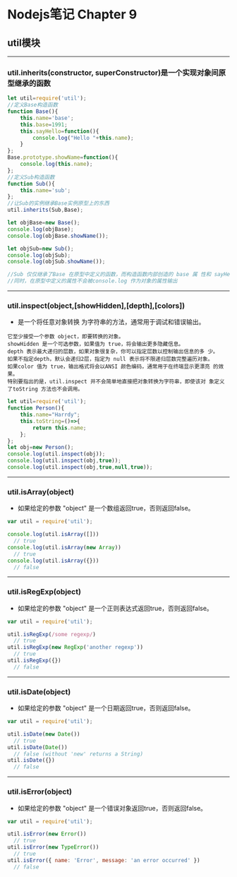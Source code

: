 # Nodejs笔记 Chapter 9
## util模块

***
### util.inherits(constructor, superConstructor)是一个实现对象间原型继承的函数
```js
let util=require('util');
//定义Base构造函数
function Base(){
    this.name='base';
    this.base=1991;
    this.sayHello=function(){
        console.log("Hello "+this.name);
    }
};
Base.prototype.showName=function(){
    console.log(this.name);
};
//定义Sub构造函数
function Sub(){
    this.name='sub';
};
//让Sub的实例继承Base实例原型上的东西
util.inherits(Sub,Base);

let objBase=new Base();
console.log(objBase);
console.log(objBase.showName());

let objSub=new Sub();
console.log(objSub);
console.log(objSub.showName());

//Sub 仅仅继承了Base 在原型中定义的函数，而构造函数内部创造的 base 属 性和 sayHello 函数都没有被 Sub 继承。
//同时，在原型中定义的属性不会被console.log 作为对象的属性输出
```

***
### util.inspect(object,[showHidden],[depth],[colors])
* 是一个将任意对象转换 为字符串的方法，通常用于调试和错误输出。
```
它至少接受一个参数 object，即要转换的对象。
showHidden 是一个可选参数，如果值为 true，将会输出更多隐藏信息。
depth 表示最大递归的层数，如果对象很复杂，你可以指定层数以控制输出信息的多 少。
如果不指定depth，默认会递归2层，指定为 null 表示将不限递归层数完整遍历对象。
如果color 值为 true，输出格式将会以ANSI 颜色编码，通常用于在终端显示更漂亮 的效果。
特别要指出的是，util.inspect 并不会简单地直接把对象转换为字符串，即使该对 象定义了toString 方法也不会调用。
```
```js
let util=require('util');
function Person(){
    this.name="Harrdy";
    this.toString=()=>{
        return this.name;
    };
};
let obj=new Person();
console.log(util.inspect(obj));
console.log(util.inspect(obj,true));
console.log(util.inspect(obj,true,null,true));
```

***
### util.isArray(object)
* 如果给定的参数 "object" 是一个数组返回true，否则返回false。
```js
var util = require('util');

console.log(util.isArray([]))
  // true
console.log(util.isArray(new Array))
  // true
console.log(util.isArray({}))
  // false
```

***
### util.isRegExp(object)
* 如果给定的参数 "object" 是一个正则表达式返回true，否则返回false。
```js
var util = require('util');

util.isRegExp(/some regexp/)
  // true
util.isRegExp(new RegExp('another regexp'))
  // true
util.isRegExp({})
  // false
```

***
### util.isDate(object)
* 如果给定的参数 "object" 是一个日期返回true，否则返回false。
```js
var util = require('util');

util.isDate(new Date())
  // true
util.isDate(Date())
  // false (without 'new' returns a String)
util.isDate({})
  // false
```

***
### util.isError(object)
* 如果给定的参数 "object" 是一个错误对象返回true，否则返回false。
```js
var util = require('util');

util.isError(new Error())
  // true
util.isError(new TypeError())
  // true
util.isError({ name: 'Error', message: 'an error occurred' })
  // false
```
